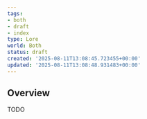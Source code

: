 ```yaml
---
tags:
- both
- draft
- index
type: Lore
world: Both
status: draft
created: '2025-08-11T13:08:45.723455+00:00'
updated: '2025-08-11T13:08:48.931483+00:00'
---
```



## Overview

TODO
